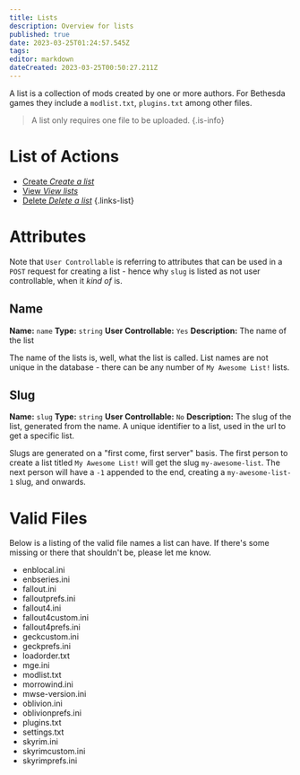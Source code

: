 ```yaml
---
title: Lists
description: Overview for lists
published: true
date: 2023-03-25T01:24:57.545Z
tags: 
editor: markdown
dateCreated: 2023-03-25T00:50:27.211Z
---
```


A list is a collection of mods created by one or more authors. For Bethesda games they include a `modlist.txt`, `plugins.txt` among other files.

> A list only requires one file to be uploaded.
{.is-info}

# List of Actions

- [Create *Create a list*](/lists/create)
- [View *View lists*](/lists/view)
- [Delete *Delete a list*](/lists/delete)
{.links-list}


# Attributes

Note that `User Controllable` is referring to attributes that can be used in a `POST` request for creating a list - hence why `slug` is listed as not user controllable, when it *kind of* is.

## Name

**Name:** `name`
**Type:** `string`
**User Controllable:** `Yes`
**Description:** The name of the list

The name of the lists is, well, what the list is called. List names are not unique in the database - there can be any number of `My Awesome List!` lists.

## Slug

**Name:** `slug`
**Type:** `string`
**User Controllable:** `No`
**Description:** The slug of the list, generated from the name. A unique identifier to a list, used in the url to get a specific list.

Slugs are generated on a "first come, first server" basis. The first person to create a list titled `My Awesome List!` will get the slug `my-awesome-list`. The next person will have a `-1` appended to the end, creating a `my-awesome-list-1` slug, and onwards. 

# Valid Files

Below is a listing of the valid file names a list can have. If there's some missing or there that shouldn't be, please let me know.

- enblocal.ini
- enbseries.ini
- fallout.ini
- falloutprefs.ini
- fallout4.ini
- fallout4custom.ini
- fallout4prefs.ini
- geckcustom.ini
- geckprefs.ini
- loadorder.txt
- mge.ini
- modlist.txt
- morrowind.ini
- mwse-version.ini
- oblivion.ini
- oblivionprefs.ini
- plugins.txt
- settings.txt
- skyrim.ini
- skyrimcustom.ini
- skyrimprefs.ini